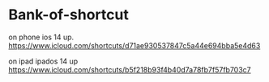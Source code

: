 # Bank-of-shortcut
on phone ios 14 up. https://www.icloud.com/shortcuts/d71ae930537847c5a44e694bba5e4d63

on ipad ipados 14 up https://www.icloud.com/shortcuts/b5f218b93f4b40d7a78fb7f57fb703c7


